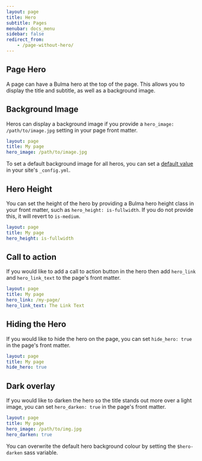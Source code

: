 ```yaml
---
layout: page
title: Hero
subtitle: Pages
menubar: docs_menu
sidebar: false
redirect_from:
    - /page-without-hero/
---
```


## Page Hero

A page can have a Bulma hero at the top of the page. This allows you to display the title and subtitle, as well as a background image. 

## Background Image

Heros can display a background image if you provide a `hero_image: /path/to/image.jpg` setting in your page front matter.

```yaml
layout: page
title: My page
hero_image: /path/to/image.jpg
```

To set a default background image for all heros, you can set a [default value](https://jekyllrb.com/docs/configuration/front-matter-defaults/) in your site's `_config.yml`.

## Hero Height

You can set the height of the hero by providing a Bulma hero height class in your front matter, such as `hero_height: is-fullwidth`. If you do not provide this, it will revert to `is-medium`.

```yaml
layout: page
title: My page
hero_height: is-fullwidth
```

## Call to action

If you would like to add a call to action button in the hero then add `hero_link` and `hero_link_text` to the page's front matter.

```yaml
layout: page
title: My page
hero_link: /my-page/
hero_link_text: The Link Text
```

## Hiding the Hero

If you would like to hide the hero on the page, you can set `hide_hero: true` in the page's front matter.

```yaml
layout: page
title: My page
hide_hero: true
```

## Dark overlay

If you would like to darken the hero so the title stands out more over a light image, you can set `hero_darken: true` in the page's front matter. 

```yaml
layout: page
title: My page
hero_image: /path/to/img.jpg
hero_darken: true
```

You can overwrite the default hero background colour by setting the `$hero-darken` sass variable.